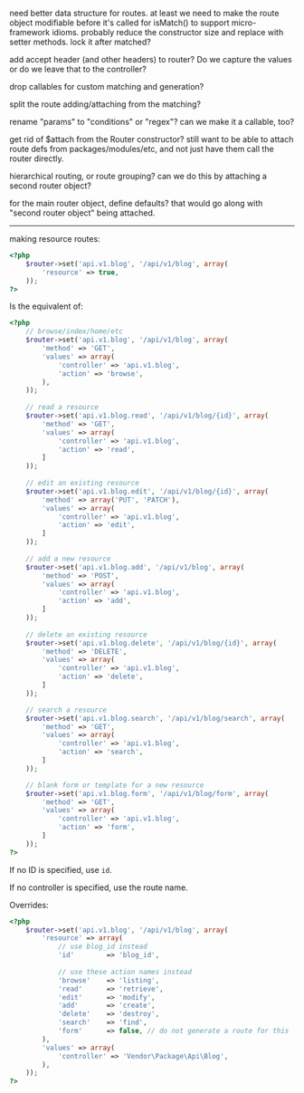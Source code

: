 need better data structure for routes. at least we need to make the route
object modifiable before it's called for isMatch() to support micro-framework
idioms. probably reduce the constructor size and replace with setter methods.
lock it after matched?

add accept header (and other headers) to router? Do we capture the values or
do we leave that to the controller?

drop callables for custom matching and generation?

split the route adding/attaching from the matching?

rename "params" to "conditions" or "regex"? can we make it a callable, too?

get rid of $attach from the Router constructor? still want to be able to
attach route defs from packages/modules/etc, and not just have them call the
router directly.

hierarchical routing, or route grouping? can we do this by attaching a second
router object?

for the main router object, define defaults? that would go along with "second
router object" being attached.


* * *

making resource routes:

```php
<?php
    $router->set('api.v1.blog', '/api/v1/blog', array(
        'resource' => true,
    ));
?>
```

Is the equivalent of:

```php
<?php
    // browse/index/home/etc
    $router->set('api.v1.blog', '/api/v1/blog', array(
        'method' => 'GET',
        'values' => array(
            'controller' => 'api.v1.blog',
            'action' => 'browse',
        ),
    ));
    
    // read a resource
    $router->set('api.v1.blog.read', '/api/v1/blog/{id}', array(
        'method' => 'GET',
        'values' => array(
            'controller' => 'api.v1.blog',
            'action' => 'read',
        ]
    ));
    
    // edit an existing resource
    $router->set('api.v1.blog.edit', '/api/v1/blog/{id}', array(
        'method' => array('PUT', 'PATCH'),
        'values' => array(
            'controller' => 'api.v1.blog',
            'action' => 'edit',
        ]
    ));
    
    // add a new resource
    $router->set('api.v1.blog.add', '/api/v1/blog', array(
        'method' => 'POST',
        'values' => array(
            'controller' => 'api.v1.blog',
            'action' => 'add',
        ]
    ));
    
    // delete an existing resource
    $router->set('api.v1.blog.delete', '/api/v1/blog/{id}', array(
        'method' => 'DELETE',
        'values' => array(
            'controller' => 'api.v1.blog',
            'action' => 'delete',
        ]
    ));

    // search a resource
    $router->set('api.v1.blog.search', '/api/v1/blog/search', array(
        'method' => 'GET',
        'values' => array(
            'controller' => 'api.v1.blog',
            'action' => 'search',
        ]
    ));

    // blank form or template for a new resource
    $router->set('api.v1.blog.form', '/api/v1/blog/form', array(
        'method' => 'GET',
        'values' => array(
            'controller' => 'api.v1.blog',
            'action' => 'form',
        ]
    ));
?>
```

If no ID is specified, use `id`.

If no controller is specified, use the route name.

Overrides:

```php
<?php
    $router->set('api.v1.blog', '/api/v1/blog', array(
        'resource' => array(
            // use blog_id instead
            'id'        => 'blog_id',
            
            // use these action names instead
            'browse'    => 'listing',
            'read'      => 'retrieve',
            'edit'      => 'modify',
            'add'       => 'create',
            'delete'    => 'destroy',
            'search'    => 'find',
            'form'      => false, // do not generate a route for this
        ),
        'values' => array(
            'controller' => 'Vendor\Package\Api\Blog',
        ),
    ));
?>
```
